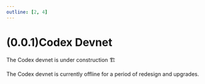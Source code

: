 ```yaml
---
outline: [2, 4]
---
```

# (0.0.1)Codex Devnet

The Codex devnet is under construction :building_construction:

The Codex devnet is currently offline for a period of redesign and upgrades.
